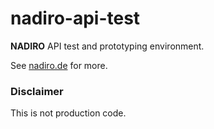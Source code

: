 # nadiro-api-test
**NADIRO** API test and prototyping environment.

See [nadiro.de](http://nadiro.de/) for more.

### Disclaimer
This is not production code.